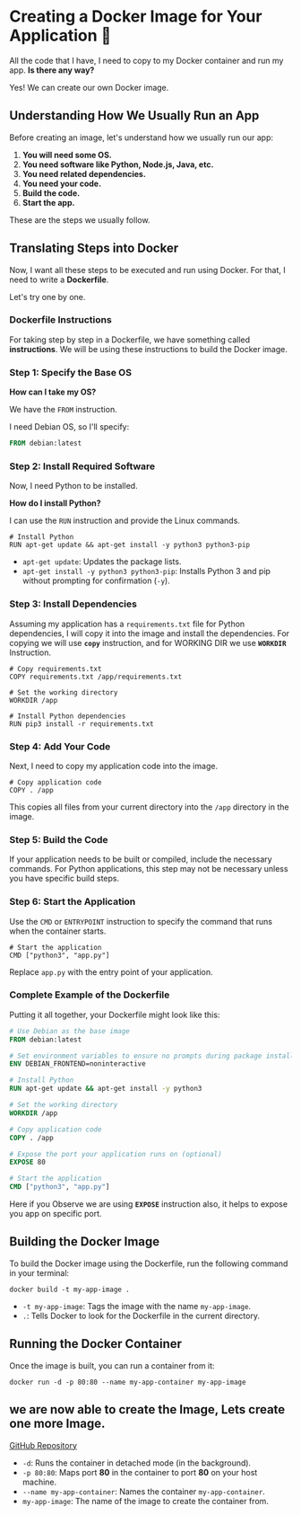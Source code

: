 # Creating a Docker Image for Your Application 🐳

All the code that I have, I need to copy to my Docker container and run my app. **Is there any way?**

Yes! We can create our own Docker image.

## Understanding How We Usually Run an App

Before creating an image, let's understand how we usually run our app:

1. **You will need some OS.**
2. **You need software like Python, Node.js, Java, etc.**
3. **You need related dependencies.**
4. **You need your code.**
5. **Build the code.**
6. **Start the app.**

These are the steps we usually follow.

## Translating Steps into Docker

Now, I want all these steps to be executed and run using Docker. For that, I need to write a **Dockerfile**.

Let's try one by one.

### Dockerfile Instructions

For taking step by step in a Dockerfile, we have something called **instructions**. We will be using these instructions to build the Docker image.

### Step 1: Specify the Base OS

**How can I take my OS?**

We have the `FROM` instruction.

I need Debian OS, so I'll specify:

```dockerfile
FROM debian:latest
```
### Step 2: Install Required Software

Now, I need Python to be installed.

**How do I install Python?**

I can use the `RUN` instruction and provide the Linux commands.
```
# Install Python
RUN apt-get update && apt-get install -y python3 python3-pip
```

- `apt-get update`: Updates the package lists.
- `apt-get install -y python3 python3-pip`: Installs Python 3 and pip without prompting for confirmation (`-y`).

### Step 3: Install Dependencies

Assuming my application has a `requirements.txt` file for Python dependencies, I will copy it into the image and install the dependencies.
For copying we will use **`copy`** instruction, and for WORKING DIR we use **`WORKDIR`** Instruction.

```
# Copy requirements.txt
COPY requirements.txt /app/requirements.txt

# Set the working directory
WORKDIR /app

# Install Python dependencies
RUN pip3 install -r requirements.txt
```

### Step 4: Add Your Code

Next, I need to copy my application code into the image.
```
# Copy application code
COPY . /app
```
This copies all files from your current directory into the `/app` directory in the image.

### Step 5: Build the Code

If your application needs to be built or compiled, include the necessary commands. For Python applications, this step may not be necessary unless you have specific build steps.

### Step 6: Start the Application

Use the `CMD` or `ENTRYPOINT` instruction to specify the command that runs when the container starts.
```
# Start the application
CMD ["python3", "app.py"]
```

Replace `app.py` with the entry point of your application.

### Complete Example of the Dockerfile

Putting it all together, your Dockerfile might look like this:

```dockerfile
# Use Debian as the base image
FROM debian:latest

# Set environment variables to ensure no prompts during package installation
ENV DEBIAN_FRONTEND=noninteractive

# Install Python
RUN apt-get update && apt-get install -y python3

# Set the working directory
WORKDIR /app

# Copy application code
COPY . /app

# Expose the port your application runs on (optional)
EXPOSE 80

# Start the application
CMD ["python3", "app.py"]
```

Here if you Observe we are using **`EXPOSE`** instruction also, it helps to expose you app on specific port.

## Building the Docker Image

To build the Docker image using the Dockerfile, run the following command in your terminal:
```
docker build -t my-app-image .
```

- `-t my-app-image`: Tags the image with the name `my-app-image`.
- `.`: Tells Docker to look for the Dockerfile in the current directory.

## Running the Docker Container

Once the image is built, you can run a container from it:
```
docker run -d -p 80:80 --name my-app-container my-app-image
```
## we are now able to create the Image, Lets create one more Image.

[GitHub Repository](https://github.com/dockersamples/blog-react-app/tree/main)


- `-d`: Runs the container in detached mode (in the background).
- `-p 80:80`: Maps port **80** in the container to port **80** on your host machine.
- `--name my-app-container`: Names the container `my-app-container`.
- `my-app-image`: The name of the image to create the container from.
